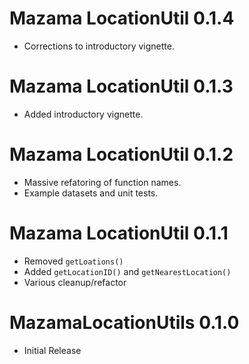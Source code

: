 # Mazama LocationUtil 0.1.4

* Corrections to introductory vignette.

# Mazama LocationUtil 0.1.3

* Added introductory vignette.

# Mazama LocationUtil 0.1.2

* Massive refatoring of function names.
* Example datasets and unit tests.

# Mazama LocationUtil 0.1.1

* Removed `getLoations()`
* Added `getLocationID()` and `getNearestLocation()`
* Various cleanup/refactor

# MazamaLocationUtils 0.1.0

* Initial Release

